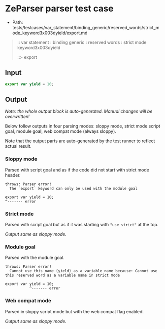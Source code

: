# ZeParser parser test case

- Path: tests/testcases/var_statement/binding_generic/reserved_words/strict_mode_keyword3x003dyield/export.md

> :: var statement : binding generic : reserved words : strict mode keyword3x003dyield
>
> ::> export

## Input


`````js
export var yield = 10;
`````

## Output

_Note: the whole output block is auto-generated. Manual changes will be overwritten!_

Below follow outputs in four parsing modes: sloppy mode, strict mode script goal, module goal, web compat mode (always sloppy).

Note that the output parts are auto-generated by the test runner to reflect actual result.

### Sloppy mode

Parsed with script goal and as if the code did not start with strict mode header.

`````
throws: Parser error!
  The `export` keyword can only be used with the module goal

export var yield = 10;
^------- error
`````

### Strict mode

Parsed with script goal but as if it was starting with `"use strict"` at the top.

_Output same as sloppy mode._

### Module goal

Parsed with the module goal.

`````
throws: Parser error!
  Cannot use this name (yield) as a variable name because: Cannot use this reserved word as a variable name in strict mode

export var yield = 10;
           ^------- error
`````


### Web compat mode

Parsed in sloppy script mode but with the web compat flag enabled.

_Output same as sloppy mode._
